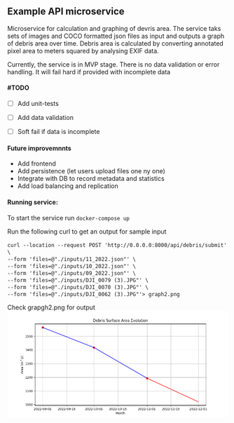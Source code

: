 ## Example API  microservice 

Microservice for calculation and graphing of devris area.
The service taks sets of images and COCO formatted json files as input and outputs a graph of debris area over time.
Debris area is calculated by converting annotated pixel area to meters squared by analysing EXIF data.

Currently, the service is in MVP stage.
There is no data validation or error handling. It will fail hard if provided with incomplete data

#### #TODO
- [ ] Add unit-tests
- [ ] Add data validation
- [ ] Soft fail if data is incomplete



#### Future improvemnnts
- Add frontend
- Add persistence (let users upload files one ny one)
- Integrate with DB to record metadata and statistics 
- Add load balancing and replication

#### Running service: 
To start the service run `docker-compose up` 

Run the following curl to get an output for sample input
```
curl --location --request POST 'http://0.0.0.0:8000/api/debris/submit' \
--form 'files=@"./inputs/11_2022.json"' \
--form 'files=@"./inputs/10_2022.json"' \
--form 'files=@"./inputs/09_2022.json"' \
--form 'files=@"./inputs/DJI_0079 (3).JPG"' \
--form 'files=@"./inputs/DJI_0070 (3).JPG"' \
--form 'files=@"./inputs/DJI_0062 (3).JPG"'> graph2.png
```

Check grapgh2.png for output
![](./graph.png "Title")